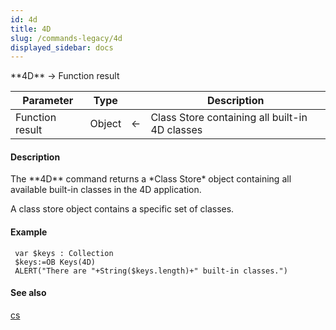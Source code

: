 ```yaml
---
id: 4d
title: 4D
slug: /commands-legacy/4d
displayed_sidebar: docs
---
```


<!--REF #_command_.4D.Syntax-->**4D**  -> Function result<!-- END REF-->
<!--REF #_command_.4D.Params-->
| Parameter | Type |  | Description |
| --- | --- | --- | --- |
| Function result | Object | &larr; | Class Store containing all built-in 4D classes |

<!-- END REF-->

#### Description 

<!--REF #_command_.4D.Summary-->The **4D** command returns a *Class Store* object containing all available built-in classes in the 4D application.<!-- END REF-->

A class store object contains a specific set of classes. 

#### Example 

```4d
 var $keys : Collection
 $keys:=OB Keys(4D)
 ALERT("There are "+String($keys.length)+" built-in classes.")
```

#### See also 

[cs](cs.md)  
